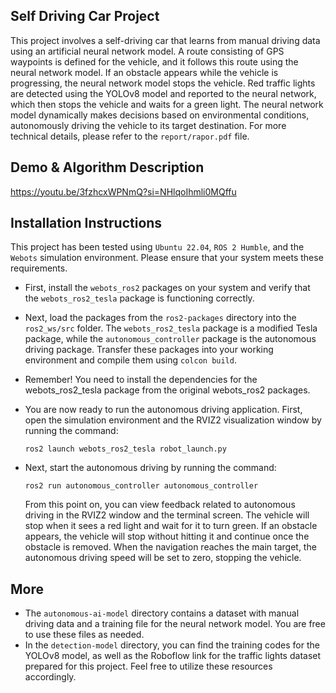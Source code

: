 ## Self Driving Car Project

This project involves a self-driving car that learns from manual driving data using an artificial neural network model. A route consisting of GPS waypoints is defined for the vehicle, 
and it follows this route using the neural network model. If an obstacle appears while the vehicle is progressing, the neural network model stops the vehicle. Red traffic lights are 
detected using the YOLOv8 model and reported to the neural network, which then stops the vehicle and waits for a green light. The neural network model dynamically makes decisions 
based on environmental conditions, autonomously driving the vehicle to its target destination. For more technical details, please refer to the `report/rapor.pdf` file.

## Demo & Algorithm Description

https://youtu.be/3fzhcxWPNmQ?si=NHlqoIhmli0MQffu

## Installation Instructions


This project has been tested using `Ubuntu 22.04`, `ROS 2 Humble`, and the `Webots` simulation environment. Please ensure that your system meets these requirements.

- First, install the `webots_ros2` packages on your system and verify that the `webots_ros2_tesla` package is functioning correctly.

- Next, load the packages from the `ros2-packages` directory into the `ros2_ws/src` folder. 
The `webots_ros2_tesla` package is a modified Tesla package, while the `autonomous_controller` package is the autonomous driving package. 
Transfer these packages into your working environment and compile them using `colcon build`.

- Remember! You need to install the dependencies for the webots_ros2_tesla package from the original webots_ros2 packages.

- You are now ready to run the autonomous driving application. First, open the simulation environment and the RVIZ2 visualization window by running the command:
  
  `ros2 launch webots_ros2_tesla robot_launch.py`

- Next, start the autonomous driving by running the command:
  
  `ros2 run autonomous_controller autonomous_controller`
  
  From this point on, you can view feedback related to autonomous driving in the RVIZ2 window and the terminal screen. The vehicle will stop when it sees a red light and wait for it to turn green.
  If an obstacle appears, the vehicle will stop without hitting it and continue once the obstacle is removed.
  When the navigation reaches the main target, the autonomous driving speed will be set to zero, stopping the vehicle.

## More

- The `autonomous-ai-model` directory contains a dataset with manual driving data and a training file for the neural network model. You are free to use these files as needed.
- In the `detection-model` directory, you can find the training codes for the YOLOv8 model, as well as the Roboflow link for the traffic lights dataset prepared for this project.
  Feel free to utilize these resources accordingly.
